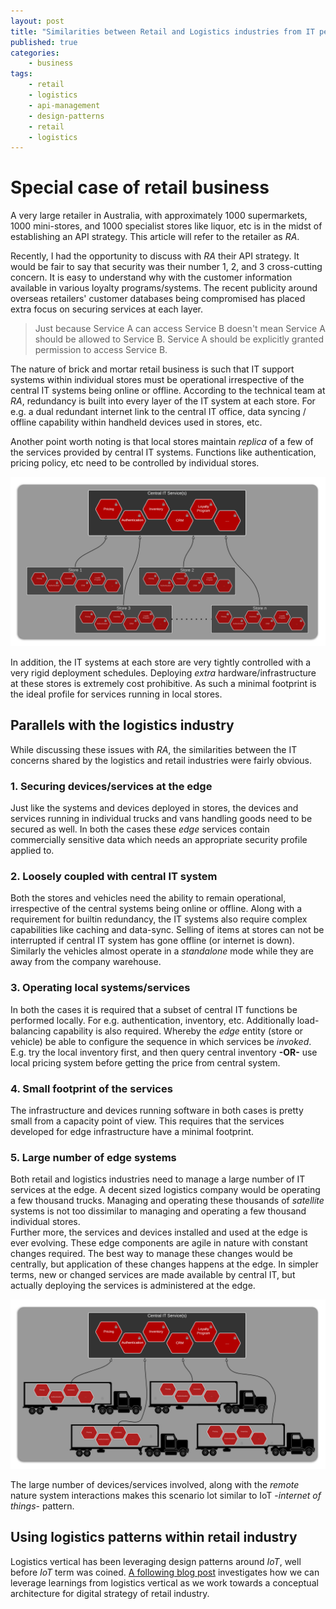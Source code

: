 ```yaml
---
layout: post
title: "Similarities between Retail and Logistics industries from IT perspective"
published: true
categories:
    - business
tags:
    - retail
    - logistics
    - api-management
    - design-patterns
    - retail
    - logistics
---
```


# Special case of retail business
A very large retailer in Australia, with approximately 1000 supermarkets, 1000 mini-stores, and 1000 specialist stores like liquor, etc is in the midst of establishing an API strategy.  This article will refer to the retailer as *RA*.  

Recently, I had the opportunity to discuss with _RA_ their API strategy. It would be fair to say that security was their number 1, 2, and 3 cross-cutting concern.  It is easy to understand why with the customer information available in various loyalty programs/systems.  The recent publicity around overseas retailers' customer databases being compromised has placed extra focus on securing services at each layer.

> Just because Service A can access Service B doesn't mean Service A should be allowed to Service B.  Service A should be explicitly granted permission to access Service B.

The nature of brick and mortar retail business is such that IT support systems within individual stores must be operational irrespective of the central IT systems being online or offline.  According to the technical team at *RA*, redundancy is built into every layer of the IT system at each store.  For e.g. a dual redundant internet link to the central IT office, data syncing / offline capability within handheld devices used in stores, etc.

Another point worth noting is that local stores maintain *replica* of a few of the services provided by central IT systems.  Functions like authentication, pricing policy, etc need to be controlled by individual stores.

![IT in retail industry](../img/2016/02/retail-api-management.png)

In addition, the IT systems at each store are very tightly controlled with a very rigid deployment schedules.  Deploying *extra* hardware/infrastructure at these stores is extremely cost prohibitive.  As such a minimal footprint is the ideal profile for services running in local stores.

## Parallels with the logistics industry
While discussing these issues with _RA_, the similarities between the IT concerns shared by the logistics and retail industries were fairly obvious.

### 1. Securing devices/services at the edge
Just like the systems and devices deployed in stores, the devices and services running in individual trucks and vans handling goods need to be secured as well.  In both the cases these *edge* services contain commercially sensitive data which needs an appropriate security profile applied to.

### 2. Loosely coupled with central IT system
Both the stores and vehicles need the ability to remain operational, irrespective of the central systems being online or offline.  Along with a requirement for builtin redundancy, the IT systems also require complex capabilities like caching and data-sync.  Selling of items at stores can not be interrupted if central IT system has gone offline (or internet is down).  Similarly the vehicles almost operate in a *standalone* mode while they are away from the company warehouse.

### 3. Operating local systems/services
In both the cases it is required that a subset of central IT functions be performed locally.  For e.g. authentication, inventory, etc.  Additionally load-balancing capability is also required.  Whereby the *edge* entity (store or vehicle) be able to configure the sequence in which services be *invoked*.  E.g. try the local inventory first, and then query central inventory **-OR-** use local pricing system before getting the price from central system.

### 4. Small footprint of the services
The infrastructure and devices running software in both cases is pretty small from a capacity point of view.  This requires that the services developed for edge infrastructure have a minimal footprint.

### 5. Large number of edge systems
Both retail and logistics industries need to manage a large number of IT services at the edge.  A decent sized logistics company would be operating a few thousand trucks.  Managing and operating these thousands of *satellite* systems is not too dissimilar to managing and operating a few thousand individual stores.  
Further more, the services and devices installed and used at the edge is ever evolving. These edge components are agile in nature with constant changes required.  The best way to manage these changes would be centrally, but application of these changes happens at the edge.  In simpler terms, new or changed services are made available by central IT, but actually deploying the services is administered at the edge.

![IT in logistics industry](../img/2016/02/retail-api-management-logistics-similarities.png)

The large number of devices/services involved, along with the *remote* nature system interactions makes this scenario lot similar to IoT -_internet of things_- pattern.

## Using logistics patterns within retail industry
Logistics vertical has been leveraging design patterns around *IoT*, well before *IoT* term was coined. [A following blog post](./api-management-leveraging-logistics-patterns-in-retail) investigates how we can leverage learnings from logistics vertical as we work towards a conceptual architecture for digital strategy of retail industry.
